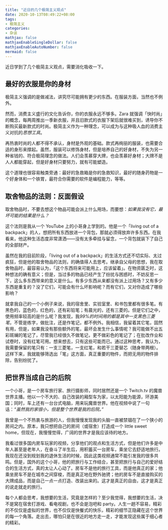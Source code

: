 ```yaml
---
title: "近日的几个极简主义观点"
date: 2020-10-13T08:49:22+08:00
tags:
- 极简主义
categories:
- 杂谈
mathjax: false
mathjaxEnableSingleDollar: false
mathjaxEnableAutoNumber: false
mermaid: false
---
```


近日学到了几个极简主义观点，需要消化吸收一下。

<!--more-->

## 最好的衣服是你的身材

极简主义强调的是做减法，讲究尽可能拥有更少的东西。在服装方面，当然也不例外。

然而，消费主义盛行的文化告诉你，你的衣服永远不够多。Zara 就强调「快时尚」的概念，每两周推出一季新衣服，并且旧款式的衣服下架后就很难买到，诱导你不断购买最新款式的时尚。极简主义作为一种理念，可以成为与这种吸人血的消费主义对抗的*思想工具*。

再热衷时尚的人都不得不承认，身材是外观的基础。款式再绚丽的服装，也需要合适的身形来撑起。虽然，服装可以修饰身材，但是培养自己的好身材，不失为另一种省钱的、符合极简理念的做法。人们会羡慕穿大牌，也会羡慕好身材；大牌不是人人都能穿起，但是好身材只要努力，就有可能塑造。

这个道理也很容易触类旁通：最好的急救箱是你的急救知识，最好的随身药物是一个好身体和一个铁胃，最符合你需要的软件是编程能力，等等。

## 取舍物品的法则：反面假设

取舍物品时，不要去想这个物品可能会派上什么用场，而要想：*如果我没有它，最坏可能的结果是什么？*

这个法则是我从一个 YouTube 上的小哥身上学到的。他是一个「living out of a backpack」的人，想把所有东西放进一个背包，那就必须得放弃许多东西。在我看来，他这种生活态度非常潇洒——没有太多牵挂与留念，一个背包就装下了自己的全部财产。

虽然在我的目前阶段，「living out of a backpack」的生活方式还不切实际、太过疯狂，但是他的取舍物品的法则，的确值得人去思考。继承自父母的思想，我在取舍物品时，最容易认为，「这个东西将来可能用上，应该留着」。在物资匮乏时，这种想法的确有意义；但是，当过多的物品已经产生了纷扰与困惑时，不妨反思一下，这么多东西带来的意义是什么。有多少东西从来都没有派上过用场？又有多少东西是重复的？没了它们，可能会有什么坏影响呢？而有它们，又对你造成了哪些影响？

就拿我自己的一个小例子来说，我的宿舍里、实验室里、和书包里都有很多笔。有黑色的，蓝色的，红色的，还有彩铅笔；有晨光的，还有三菱的。但是它们之中，使用频率较高的是什么呢？我发现，我*99%的时间用的都是其中一支黑色三菱笔*，不管是练字，做批注，还是作笔记，都不例外。我相信，我留着其它笔，固然有用，但是，如果我没有那些额外的笔，最坏会发生什么事情呢？我可能做不出五彩斑斓的笔记了，尽管我已经很久不做笔记，更不做彩色的笔记了；在批改作业和试卷时，没有红笔可用。想来想去，只有这些可能而已。通过这种思考，我认为，我需要保留的笔只有：一支三菱笔，一支红笔，和若干三菱替芯（随身带两根）。这样下来，我就能够筛选出「笔」这方面，真正重要的物件，而把无用的物件排除，告别纷扰了。

## 把世界当成自己的后院

一个小哥，是一个房车旅行家、旅行摄影师，同时居然还是一个 Twitch.tv 的魔兽世界主播。他以一个不大的、自己改装的厢型车为家，以太阳能为能源，环游美国；同时，车上还有一台台式电脑，用来玩魔兽世界。他在视频中说了一句话：*“虽然我的家很小，但是整个世界是我的后院。”*

我曾是一个不热衷与旅游的人，但我慢慢发现我的头脑一直被禁锢在了一个狭小的房间之内。原本，我只想把自己的房间（或宿舍）打造成一个 little sweet home，但现在，我慢慢觉得，广阔的世界才是我应该待的地方。

我看过很多国内房车玩家的视频，分享他们的观点和生活方式，但是他们许多是中年人甚至是老年人，在奋斗了半生后，用积蓄买一台房车，乘坐它去舒适地旅行。我现在还没到规划我的退休生活的时候，因此这类视频通常不能引发我的很多共鸣。但是，国外的这个小哥，他的把旅行与工作结合，甚至把旅行与自己的爱好结合的生活方式，真的太让人心动了。房车不是他的旅行工具，而是他真正的家；他乘坐房车不是在城市之间穿梭，而是真正地在野外驰骋；他的房车不是直接购买的大牌成品，而是自己一点一点打造、改装出来的。这才是真正的自由，这才是真正的说走就走的旅行。

每个人都会思考，我想要的生活，究竟是怎样的？至少我觉得，我想要的生活，决不是窝在宿舍打游戏、看电视剧，也不会是泡吧和 party。人生一趟不容易，精彩的不仅仅是虚拟的世界，也不仅仅是快餐式的快乐，精彩的细节正隐藏在这个世界的每一个角落。走出去，哪怕只是在很近的地方走一走，才能发现这些属于细心者的精彩。